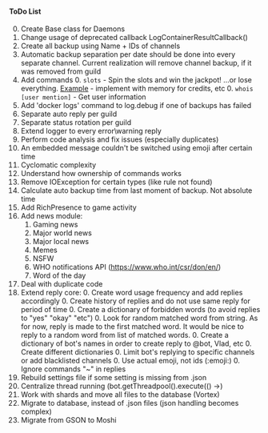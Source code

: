 #### ToDo List
0. Create Base class for Daemons
0. Change usage of deprecated callback LogContainerResultCallback()
0. Create all backup using Name + IDs of channels
0. Automatic backup separation per date should be done into every separate channel. Current realization will remove channel backup, if it was removed from guild
0. Add commands
   0. `slots` - Spin the slots and win the jackpot! ...or lose everything. [Example](https://www.javacodegeeks.com/2014/08/programming-a-simple-slot-machine-game-using-java.html) - implement with memory for credits, etc
   0. `whois [user mention]` - Get user information
0. Add 'docker logs' command to log.debug if one of backups has failed
0. Separate auto reply per guild
0. Separate status rotation per guild
0. Extend logger to every error\warning reply
0. Perform code analysis and fix issues (especially duplicates)
0. An embedded message couldn't be switched using emoji after certain time
0. Cyclomatic complexity
0. Understand how ownership of commands works
0. Remove IOException for certain types (like rule not found)
0. Calculate auto backup time from last moment of backup. Not absolute time
0. Add RichPresence to game activity
0. Add news module:
    1. Gaming news
    3. Major world news
    4. Major local news
    5. Memes
    6. NSFW
    7. WHO notifications API (https://www.who.int/csr/don/en/)
    8. Word of the day
0. Deal with duplicate code
0. Extend reply core:
    0. Create word usage frequency and add replies accordingly
    0. Create history of replies and do not use same reply for period of time
    0. Create a dictionary of forbidden words (to avoid replies to "yes" "okay" "etc")
    0. Look for random matched word from string. As for now, reply is made to the first matched word. It would be nice to reply to a random word from list of matched words.
    0. Create a dictionary of bot's names in order to create reply to @bot, Vlad, etc
    0. Create different dictionaries
    0. Limit bot's replying to specific channels or add blacklisted channels
    0. Use actual emoji, not ids (:emoji:)
    0. Ignore commands "~" in replies
0. Rebuild settings file if some setting is missing from .json
0. Centralize thread running (bot.getThreadpool().execute(() ->)
0. Work with shards and move all files to the database (Vortex)
0. Migrate to database, instead of .json files (json handling becomes complex)
0. Migrate from GSON to Moshi